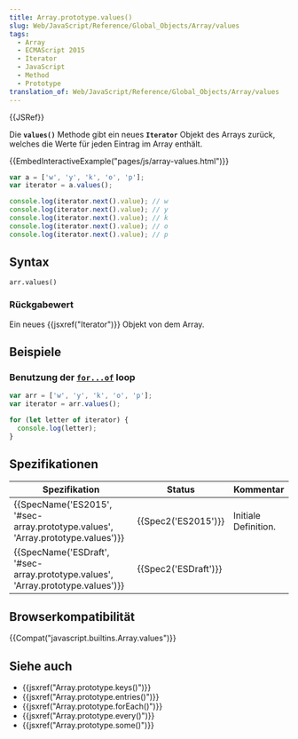 ```yaml
---
title: Array.prototype.values()
slug: Web/JavaScript/Reference/Global_Objects/Array/values
tags:
  - Array
  - ECMAScript 2015
  - Iterator
  - JavaScript
  - Method
  - Prototype
translation_of: Web/JavaScript/Reference/Global_Objects/Array/values
---
```

{{JSRef}}

Die **`values()`** Methode gibt ein neues **`Iterator`** Objekt des Arrays zurück, welches die Werte für jeden Eintrag im Array enthält.

{{EmbedInteractiveExample("pages/js/array-values.html")}}

```js
var a = ['w', 'y', 'k', 'o', 'p'];
var iterator = a.values();

console.log(iterator.next().value); // w
console.log(iterator.next().value); // y
console.log(iterator.next().value); // k
console.log(iterator.next().value); // o
console.log(iterator.next().value); // p
```

## Syntax

    arr.values()

### Rückgabewert

Ein neues {{jsxref("Iterator")}} Objekt von dem Array.

## Beispiele

### Benutzung der [`for...of`](/de/docs/Web/JavaScript/Reference/Statements/for...of) loop

```js
var arr = ['w', 'y', 'k', 'o', 'p'];
var iterator = arr.values();

for (let letter of iterator) {
  console.log(letter);
}
```

## Spezifikationen

| Spezifikation                                                                                                | Status                       | Kommentar            |
| ------------------------------------------------------------------------------------------------------------ | ---------------------------- | -------------------- |
| {{SpecName('ES2015', '#sec-array.prototype.values', 'Array.prototype.values')}}     | {{Spec2('ES2015')}}     | Initiale Definition. |
| {{SpecName('ESDraft', '#sec-array.prototype.values', 'Array.prototype.values')}} | {{Spec2('ESDraft')}} |                      |

## Browserkompatibilität

{{Compat("javascript.builtins.Array.values")}}

## Siehe auch

- {{jsxref("Array.prototype.keys()")}}
- {{jsxref("Array.prototype.entries()")}}
- {{jsxref("Array.prototype.forEach()")}}
- {{jsxref("Array.prototype.every()")}}
- {{jsxref("Array.prototype.some()")}}

